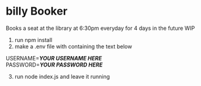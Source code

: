 # billy Booker
Books a seat at the library at 6:30pm everyday for 4 days in the future
WIP
1. run npm install
2. make a .env file with containing the text below

USERNAME=***YOUR USERNAME HERE***\
PASSWORD=***YOUR PASSWORD HERE***

3. run node index.js and leave it running
